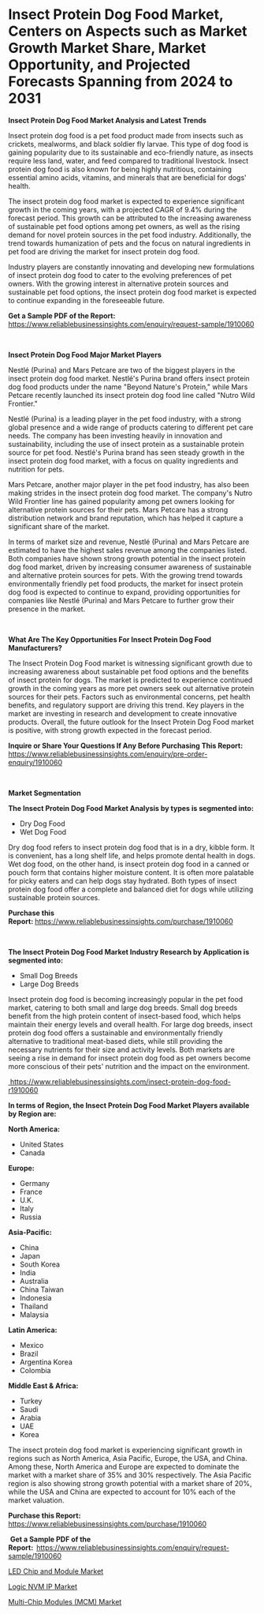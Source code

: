 <p><h1>Insect Protein Dog Food Market, Centers on Aspects such as Market Growth Market Share, Market Opportunity, and Projected Forecasts Spanning from 2024 to 2031</h1></p><p><strong>Insect Protein Dog Food Market Analysis and Latest Trends</strong></p>
<p><p>Insect protein dog food is a pet food product made from insects such as crickets, mealworms, and black soldier fly larvae. This type of dog food is gaining popularity due to its sustainable and eco-friendly nature, as insects require less land, water, and feed compared to traditional livestock. Insect protein dog food is also known for being highly nutritious, containing essential amino acids, vitamins, and minerals that are beneficial for dogs' health.</p><p>The insect protein dog food market is expected to experience significant growth in the coming years, with a projected CAGR of 9.4% during the forecast period. This growth can be attributed to the increasing awareness of sustainable pet food options among pet owners, as well as the rising demand for novel protein sources in the pet food industry. Additionally, the trend towards humanization of pets and the focus on natural ingredients in pet food are driving the market for insect protein dog food.</p><p>Industry players are constantly innovating and developing new formulations of insect protein dog food to cater to the evolving preferences of pet owners. With the growing interest in alternative protein sources and sustainable pet food options, the insect protein dog food market is expected to continue expanding in the foreseeable future.</p></p>
<p><strong>Get a Sample PDF of the Report:&nbsp;</strong> <a href="https://www.reliablebusinessinsights.com/enquiry/request-sample/1910060">https://www.reliablebusinessinsights.com/enquiry/request-sample/1910060</a></p>
<p>&nbsp;</p>
<p><strong>Insect Protein Dog Food Major Market Players</strong></p>
<p><p>Nestlé (Purina) and Mars Petcare are two of the biggest players in the insect protein dog food market. Nestlé's Purina brand offers insect protein dog food products under the name "Beyond Nature's Protein," while Mars Petcare recently launched its insect protein dog food line called "Nutro Wild Frontier."</p><p>Nestlé (Purina) is a leading player in the pet food industry, with a strong global presence and a wide range of products catering to different pet care needs. The company has been investing heavily in innovation and sustainability, including the use of insect protein as a sustainable protein source for pet food. Nestlé's Purina brand has seen steady growth in the insect protein dog food market, with a focus on quality ingredients and nutrition for pets.</p><p>Mars Petcare, another major player in the pet food industry, has also been making strides in the insect protein dog food market. The company's Nutro Wild Frontier line has gained popularity among pet owners looking for alternative protein sources for their pets. Mars Petcare has a strong distribution network and brand reputation, which has helped it capture a significant share of the market.</p><p>In terms of market size and revenue, Nestlé (Purina) and Mars Petcare are estimated to have the highest sales revenue among the companies listed. Both companies have shown strong growth potential in the insect protein dog food market, driven by increasing consumer awareness of sustainable and alternative protein sources for pets. With the growing trend towards environmentally friendly pet food products, the market for insect protein dog food is expected to continue to expand, providing opportunities for companies like Nestlé (Purina) and Mars Petcare to further grow their presence in the market.</p></p>
<p>&nbsp;</p>
<p><strong>What Are The Key Opportunities For Insect Protein Dog Food Manufacturers?</strong></p>
<p><p>The Insect Protein Dog Food market is witnessing significant growth due to increasing awareness about sustainable pet food options and the benefits of insect protein for dogs. The market is predicted to experience continued growth in the coming years as more pet owners seek out alternative protein sources for their pets. Factors such as environmental concerns, pet health benefits, and regulatory support are driving this trend. Key players in the market are investing in research and development to create innovative products. Overall, the future outlook for the Insect Protein Dog Food market is positive, with strong growth expected in the forecast period.</p></p>
<p><strong>Inquire or Share Your Questions If Any Before Purchasing This Report:</strong> <a href="https://www.reliablebusinessinsights.com/enquiry/pre-order-enquiry/1910060">https://www.reliablebusinessinsights.com/enquiry/pre-order-enquiry/1910060</a></p>
<p>&nbsp;</p>
<p><strong>Market Segmentation</strong></p>
<p><strong>The Insect Protein Dog Food Market Analysis by types is segmented into:</strong></p>
<p><ul><li>Dry Dog Food</li><li>Wet Dog Food</li></ul></p>
<p><p>Dry dog food refers to insect protein dog food that is in a dry, kibble form. It is convenient, has a long shelf life, and helps promote dental health in dogs. Wet dog food, on the other hand, is insect protein dog food in a canned or pouch form that contains higher moisture content. It is often more palatable for picky eaters and can help dogs stay hydrated. Both types of insect protein dog food offer a complete and balanced diet for dogs while utilizing sustainable protein sources.</p></p>
<p><strong>Purchase this Report:&nbsp;</strong><a href="https://www.reliablebusinessinsights.com/purchase/1910060">https://www.reliablebusinessinsights.com/purchase/1910060</a></p>
<p>&nbsp;</p>
<p><strong>The Insect Protein Dog Food Market Industry Research by Application is segmented into:</strong></p>
<p><ul><li>Small Dog Breeds</li><li>Large Dog Breeds</li></ul></p>
<p><p>Insect protein dog food is becoming increasingly popular in the pet food market, catering to both small and large dog breeds. Small dog breeds benefit from the high protein content of insect-based food, which helps maintain their energy levels and overall health. For large dog breeds, insect protein dog food offers a sustainable and environmentally friendly alternative to traditional meat-based diets, while still providing the necessary nutrients for their size and activity levels. Both markets are seeing a rise in demand for insect protein dog food as pet owners become more conscious of their pets' nutrition and the impact on the environment.</p></p>
<p><a href="https://www.reliablebusinessinsights.com/insect-protein-dog-food-r1910060">&nbsp;https://www.reliablebusinessinsights.com/insect-protein-dog-food-r1910060</a></p>
<p><strong>In terms of Region, the Insect Protein Dog Food Market Players available by Region are:</strong></p>
<p>
    <p> <strong> North America: </strong>
        <ul>
            <li>United States</li>
            <li>Canada</li>
        </ul>
        </p> 
    <p> <strong> Europe: </strong>
        <ul>
            <li>Germany</li>
            <li>France</li>
            <li>U.K.</li>
            <li>Italy</li>
            <li>Russia</li>
        </ul>
        </p> 
    <p> <strong> Asia-Pacific: </strong>
        <ul>
            <li>China</li>
            <li>Japan</li>
            <li>South Korea</li>
            <li>India</li>
            <li>Australia</li>
            <li>China Taiwan</li>
            <li>Indonesia</li>
            <li>Thailand</li>
            <li>Malaysia</li>
        </ul>
        </p> 
    <p> <strong> Latin America: </strong>
        <ul>
            <li>Mexico</li>
            <li>Brazil</li>
            <li>Argentina Korea</li>
            <li>Colombia</li>
        </ul>
        </p> 
    <p> <strong> Middle East & Africa: </strong>
        <ul>
            <li>Turkey</li>
            <li>Saudi</li>
            <li>Arabia</li>
            <li>UAE</li>
            <li>Korea</li>
        </ul>
    </p>
    </p>
<p><p>The insect protein dog food market is experiencing significant growth in regions such as North America, Asia Pacific, Europe, the USA, and China. Among these, North America and Europe are expected to dominate the market with a market share of 35% and 30% respectively. The Asia Pacific region is also showing strong growth potential with a market share of 20%, while the USA and China are expected to account for 10% each of the market valuation.</p></p>
<p><strong>Purchase this Report: </strong><a href="https://www.reliablebusinessinsights.com/purchase/1910060">https://www.reliablebusinessinsights.com/purchase/1910060</a></p>
<p>&nbsp;<strong>Get a Sample PDF of the Report:&nbsp;&nbsp;</strong><a href="https://www.reliablebusinessinsights.com/enquiry/request-sample/1910060">https://www.reliablebusinessinsights.com/enquiry/request-sample/1910060</a></p>
<p><strong></strong></p>
<p><p><a href="https://medium.com/@mdalsohelmia44/future-trends-in-global-led-chip-and-module-market-market-insights-and-analysis-from-2024-to-2031-ba8e725c5ba9">LED Chip and Module Market</a></p><p><a href="https://medium.com/@aaronschoen2023/logic-nvm-ip-market-size-share-analysis-growth-trends-forecast-2024-2031-e465930ad0b7">Logic NVM IP Market</a></p><p><a href="https://medium.com/@bsjdj3773/market-forecast-global-multi-chip-modules-mcm-trends-and-impact-analysis-2024-2031-by-cf904909e127">Multi-Chip Modules (MCM) Market</a></p></p>